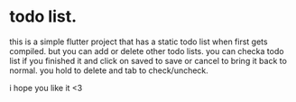 # todo list.

this is a simple flutter project that has a static todo list when first gets compiled.
but you can add or delete other todo lists.
you can checka todo list if you finished it and click on saved to save or cancel to bring it back to normal.
you hold to delete and tab to check/uncheck.

i hope you like it  <3

